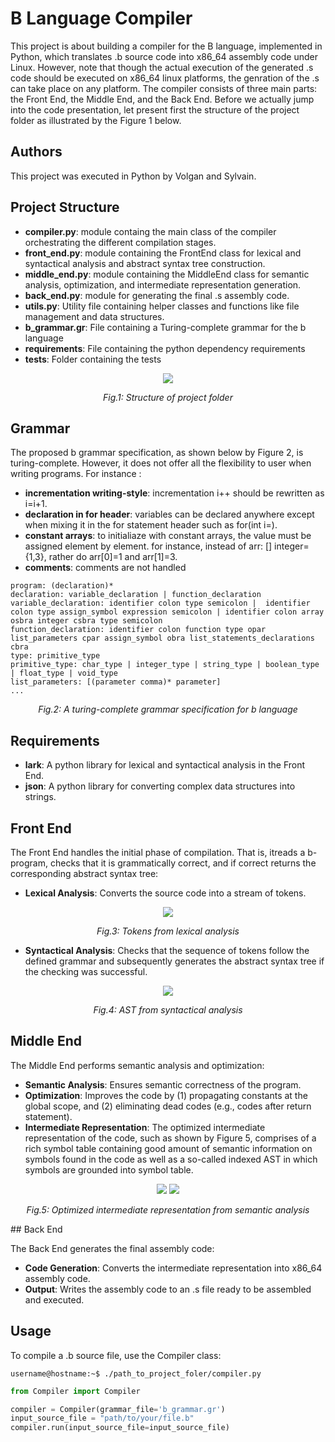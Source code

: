 # B Language Compiler

This project is about building a compiler for the B language, implemented in Python, which translates .b source code into x86_64 assembly code under Linux. However, note that though the actual execution of the generated .s code should be executed on x86_64 linux platforms, the genration of the .s can take place on any platform. The compiler consists of three main parts: the Front End, the Middle End, and the Back End. Before we actually jump into the code presentation, let present first the structure of the project folder as illustrated by the Figure 1 below.
## Authors
This project was executed in Python by Volgan and Sylvain.
## Project Structure

- **compiler.py**: module containg the main class of the compiler orchestrating the different compilation stages.
- **front_end.py**: module containing the FrontEnd class for lexical and syntactical analysis and abstract syntax tree construction.
- **middle_end.py**: module containing the MiddleEnd class for semantic analysis, optimization, and intermediate representation generation.
- **back_end.py**: module for generating the final .s assembly code.
- **utils.py**: Utility file containing helper classes and functions like file management and data structures.
- **b_grammar.gr**: File containing a Turing-complete grammar for the b language
- **requirements**: File containing the python dependency requirements
- **tests**: Folder containing the tests

<p align=center>
<img src="imgs/ProjectFolder.jpeg"></img>
</p>
<p align=center>
<em>Fig.1: Structure of project folder</em>
</p>

## Grammar
The proposed b grammar specification, as shown below by Figure 2, is turing-complete. However, it does not offer all the flexibility to user when writing programs. For instance :
- **incrementation writing-style**: incrementation i++ should be rewritten as i=i+1.
- **declaration in for header**: variables can be declared anywhere except when mixing it in the for statement header such as for(int i=).
- **constant arrays**: to initialiaze with constant arrays, the value must be assigned element by element. for instance, instead of arr: [] integer={1,3}, rather do arr[0]=1 and arr[1]=3.
- **comments**: comments are not handled
```console
program: (declaration)*
declaration: variable_declaration | function_declaration 
variable_declaration: identifier colon type semicolon |  identifier colon type assign_symbol expression semicolon | identifier colon array osbra integer csbra type semicolon
function_declaration: identifier colon function type opar list_parameters cpar assign_symbol obra list_statements_declarations cbra
type: primitive_type
primitive_type: char_type | integer_type | string_type | boolean_type | float_type | void_type
list_parameters: [(parameter comma)* parameter]
...
```
<p align=center>
<em>Fig.2: A turing-complete grammar specification for b language</em>
</p>

## Requirements
- **lark**: A python library for lexical and syntactical analysis in the Front End.
- **json**: A python library for converting complex data structures into strings.

## Front End

The Front End handles the initial phase of compilation. That is, itreads a b-program, checks that it is grammatically correct, and if correct returns the corresponding abstract syntax tree:

- **Lexical Analysis**: Converts the source code into a stream of tokens.

<p align=center>
<img src="imgs/Tokens.png"></img>
</p>
<p align=center>
<em>Fig.3: Tokens from lexical analysis</em>
</p>

- **Syntactical Analysis**: Checks that the sequence of tokens follow the defined grammar and subsequently generates the abstract syntax tree if the checking was successful.
<p align=center>
<img src="imgs/AST.png"></img>
</p>
<p align=center>
<em>Fig.4: AST from syntactical analysis</em>
</p>


## Middle End

The Middle End performs semantic analysis and optimization:

- **Semantic Analysis**: Ensures semantic correctness of the program. 
- **Optimization**: Improves the code by  (1) propagating constants at the global scope, and (2) eliminating dead codes (e.g., codes after return statement).
- **Intermediate Representation**: The optimized intermediate representation of the code, such as shown by Figure 5, comprises of a rich symbol table containing good amount of semantic information on symbols found in the code as well as a so-called indexed AST in which symbols are grounded into symbol table. 
<p align=center>
<img src="imgs/GroundedAST.png"></img>
<img src="imgs/SymbolTable.png"></img>
</p>
<p align=center>
<em>Fig.5: Optimized intermediate representation from semantic analysis</em>
</p>
## Back End

The Back End generates the final assembly code:

- **Code Generation**: Converts the intermediate representation into x86_64 assembly code.
- **Output**: Writes the assembly code to an .s file ready to be assembled and executed.

## Usage

To compile a .b source file, use the Compiler class:
```console
username@hostname:~$ ./path_to_project_foler/compiler.py
```

```python
from Compiler import Compiler

compiler = Compiler(grammar_file='b_grammar.gr')
input_source_file = "path/to/your/file.b"
compiler.run(input_source_file=input_source_file)


